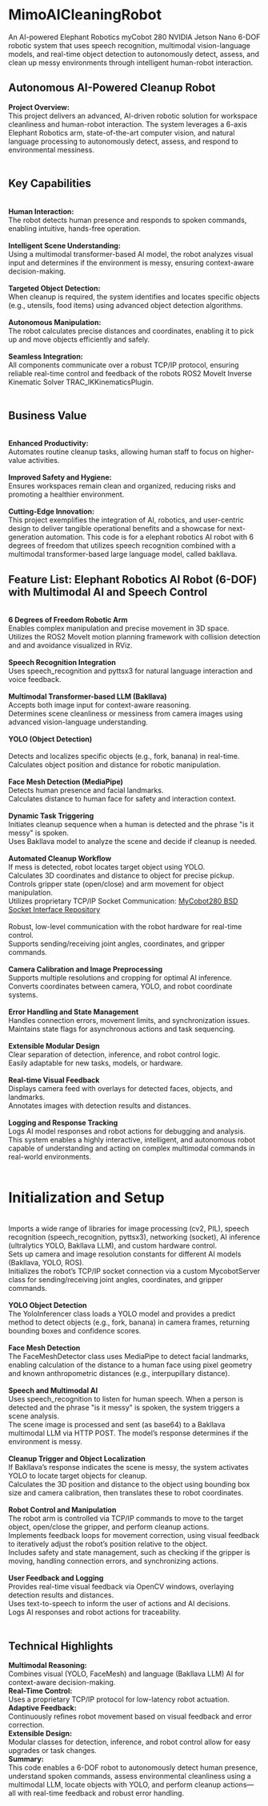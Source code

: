 <h1>MimoAICleaningRobot</h1>
An AI-powered Elephant Robotics myCobot 280 NVIDIA Jetson Nano 6-DOF robotic system that uses speech recognition, multimodal vision-language models, and real-time object detection to autonomously detect, assess, and clean up messy environments through intelligent human-robot interaction.
<br>
<h2>Autonomous AI-Powered Cleanup Robot</h2>
<strong>Project Overview:</strong><br>
This project delivers an advanced, AI-driven robotic solution for workspace cleanliness and human-robot interaction. The system leverages a 6-axis Elephant Robotics arm, state-of-the-art computer vision, and natural language processing to autonomously detect, assess, and respond to environmental messiness.<br>
<br>
<h2>Key Capabilities</h2><br>
<strong>Human Interaction:</strong><br>
The robot detects human presence and responds to spoken commands, enabling intuitive, hands-free operation.<br>
<br>
<strong>Intelligent Scene Understanding:</strong><br>
Using a multimodal transformer-based AI model, the robot analyzes visual input and determines if the environment is messy, ensuring context-aware decision-making.<br>
<br>
<strong>Targeted Object Detection:</strong><br>
When cleanup is required, the system identifies and locates specific objects (e.g., utensils, food items) using advanced object detection algorithms.<br>
<br>
<strong>Autonomous Manipulation:</strong><br>
The robot calculates precise distances and coordinates, enabling it to pick up and move objects efficiently and safely.<br>
<br>
<strong>Seamless Integration:</strong><br>
All components communicate over a robust TCP/IP protocol, ensuring reliable real-time control and feedback of the robots ROS2 MoveIt Inverse Kinematic Solver TRAC_IKKinematicsPlugin.<br>
<br>
<h2>Business Value</h2></strong><br>
<strong>Enhanced Productivity:</strong><br>
Automates routine cleanup tasks, allowing human staff to focus on higher-value activities.<br>
<br>
<strong>Improved Safety and Hygiene:</strong><br>
Ensures workspaces remain clean and organized, reducing risks and promoting a healthier environment.<br>
<br>
<strong>Cutting-Edge Innovation:</strong><br>
This project exemplifies the integration of AI, robotics, and user-centric design to deliver tangible operational benefits and a showcase for next-generation automation.
This code is for a elephant robotics AI robot with 6 degrees of freedom that utilizes speech recognition combined with a multimodal transformer-based large language model, called bakllava.
<br>
<h2>Feature List: Elephant Robotics AI Robot (6-DOF) with Multimodal AI and Speech Control</h2><br>
<strong>6 Degrees of Freedom Robotic Arm</strong><br>
Enables complex manipulation and precise movement in 3D space.<br>
Utilizes the ROS2 MoveIt motion planning framework with collision detection and and avoidance visualized in RViz.<br>
<br>
<strong>Speech Recognition Integration</strong><br>
Uses speech_recognition and pyttsx3 for natural language interaction and voice feedback.<br>
<br>
<strong>Multimodal Transformer-based LLM (Bakllava)</strong><br>
Accepts both image input for context-aware reasoning.<br>
Determines scene cleanliness or messiness from camera images using advanced vision-language understanding.<br>
<br>
<strong>YOLO (Object Detection)</strong><br>
<br>
Detects and localizes specific objects (e.g., fork, banana) in real-time.<br>
Calculates object position and distance for robotic manipulation.<br>
<br>
<strong>Face Mesh Detection (MediaPipe)</strong><br>
Detects human presence and facial landmarks.<br>
Calculates distance to human face for safety and interaction context.<br>
<br>
<strong>Dynamic Task Triggering</strong><br>
Initiates cleanup sequence when a human is detected and the phrase &quot;is it messy&quot; is spoken.<br>
Uses Bakllava model to analyze the scene and decide if cleanup is needed.<br>
<br>
<strong>Automated Cleanup Workflow</strong><br>
If mess is detected, robot locates target object using YOLO.<br>
Calculates 3D coordinates and distance to object for precise pickup.<br>
Controls gripper state (open/close) and arm movement for object manipulation.<br>
Utilizes proprietary TCP/IP Socket Communication: <a href="https://github.com/BierschneiderEmanuel/MyCobot280BSDSocketInterface.git">MyCobot280 BSD Socket Interface Repository</a><br>
<br>
Robust, low-level communication with the robot hardware for real-time control.<br>
Supports sending/receiving joint angles, coordinates, and gripper commands.<br>
<br>
<strong>Camera Calibration and Image Preprocessing</strong><br>
Supports multiple resolutions and cropping for optimal AI inference.<br>
Converts coordinates between camera, YOLO, and robot coordinate systems.<br>
<br>
<strong>Error Handling and State Management</strong><br>
Handles connection errors, movement limits, and synchronization issues.<br>
Maintains state flags for asynchronous actions and task sequencing.<br>
<br>
<strong>Extensible Modular Design</strong><br>
Clear separation of detection, inference, and robot control logic.<br>
Easily adaptable for new tasks, models, or hardware.<br>
<br>
<strong>Real-time Visual Feedback</strong><br>
Displays camera feed with overlays for detected faces, objects, and landmarks.<br>
Annotates images with detection results and distances.<br>
<br>
<strong>Logging and Response Tracking</strong><br>
Logs AI model responses and robot actions for debugging and analysis.<br>
This system enables a highly interactive, intelligent, and autonomous robot capable of understanding and acting on complex multimodal commands in real-world environments.<br>
<br>
<h1>Initialization and Setup</h1><br>
Imports a wide range of libraries for image processing (cv2, PIL), speech recognition (speech_recognition, pyttsx3), networking (socket), AI inference (ultralytics YOLO, Bakllava LLM), and custom hardware control.<br>
Sets up camera and image resolution constants for different AI models (Bakllava, YOLO, ROS).<br>
Initializes the robot&rsquo;s TCP/IP socket connection via a custom MycobotServer class for sending/receiving joint angles, coordinates, and gripper commands.<br>
<br>
<strong>YOLO Object Detection</strong><br>
The YoloInferencer class loads a YOLO model and provides a predict method to detect objects (e.g., fork, banana) in camera frames, returning bounding boxes and confidence scores.<br>
<br>
<strong>Face Mesh Detection</strong><br>
The FaceMeshDetector class uses MediaPipe to detect facial landmarks, enabling calculation of the distance to a human face using pixel geometry and known anthropometric distances (e.g., interpupillary distance).<br>
<br>
<strong>Speech and Multimodal AI</strong><br>
Uses speech_recognition to listen for human speech. When a person is detected and the phrase &quot;is it messy&quot; is spoken, the system triggers a scene analysis.<br>
The scene image is processed and sent (as base64) to a Bakllava multimodal LLM via HTTP POST. The model&rsquo;s response determines if the environment is messy.<br>
<br>
<strong>Cleanup Trigger and Object Localization</strong><br>
If Bakllava&rsquo;s response indicates the scene is messy, the system activates YOLO to locate target objects for cleanup.<br>
Calculates the 3D position and distance to the object using bounding box size and camera calibration, then translates these to robot coordinates.<br>
<br>
<strong>Robot Control and Manipulation</strong><br>
The robot arm is controlled via TCP/IP commands to move to the target object, open/close the gripper, and perform cleanup actions.<br>
Implements feedback loops for movement correction, using visual feedback to iteratively adjust the robot&rsquo;s position relative to the object.<br>
Includes safety and state management, such as checking if the gripper is moving, handling connection errors, and synchronizing actions.<br>
<br>
<strong>User Feedback and Logging</strong><br>
Provides real-time visual feedback via OpenCV windows, overlaying detection results and distances.<br>
Uses text-to-speech to inform the user of actions and AI decisions.<br>
Logs AI responses and robot actions for traceability.<br>
<br>
<h2>Technical Highlights</h2>
<strong>Multimodal Reasoning:</strong><br>
Combines visual (YOLO, FaceMesh) and language (Bakllava LLM) AI for context-aware decision-making.<br>
<strong>Real-Time Control:</strong><br>
Uses a proprietary TCP/IP protocol for low-latency robot actuation.<br>
<strong>Adaptive Feedback:</strong><br>
Continuously refines robot movement based on visual feedback and error correction.<br>
<strong>Extensible Design:</strong><br>
Modular classes for detection, inference, and robot control allow for easy upgrades or task changes.<br>
<strong>Summary:</strong><br>
This code enables a 6-DOF robot to autonomously detect human presence, understand spoken commands, assess environmental cleanliness using a multimodal LLM, locate objects with YOLO, and perform cleanup actions&mdash;all with real-time feedback and robust error handling.<br>
<br>
